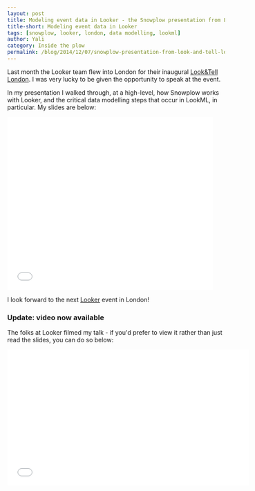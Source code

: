 ```yaml
---
layout: post
title: Modeling event data in Looker - the Snowplow presentation from Look&Tell London, November 2014
title-short: Modeling event data in Looker
tags: [snowplow, looker, london, data modelling, lookml]
author: Yali
category: Inside the plow
permalink: /blog/2014/12/07/snowplow-presentation-from-look-and-tell-london-event-november-2014/
---
```


Last month the Looker team flew into London for their inaugural [Look&Tell London][looker-london]. I was very lucky to be given the opportunity to speak at the event.

In my presentation I walked through, at a high-level, how Snowplow works with Looker, and the critical data modelling steps that occur in LookML, in particular. My slides are below:

<div class="iframe-container">
    <iframe src="//www.slideshare.net/slideshow/embed_code/42474391" width="476" height="400" frameborder="0" marginwidth="0" marginheight="0" scrolling="no">    </iframe>
</div>

<!--more-->

I look forward to the next [Looker][looker] event in London!

### Update: video now available

The folks at Looker filmed my talk - if you'd prefer to view it rather than just read the slides, you can do so below:

<div class="iframe-container">
    <iframe width="560" height="315" src="//www.youtube.com/embed/IChgdZXcAJs" frameborder="0" allowfullscreen>    </iframe>
</div>

[looker-london]: http://www.looker.com/events/london
[looker]: http://www.looker.com/
